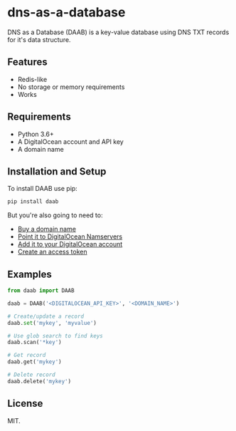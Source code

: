 # dns-as-a-database

DNS as a Database (DAAB) is a key-value database using DNS TXT records for it's data structure.

## Features

* Redis-like
* No storage or memory requirements
* Works

## Requirements

* Python 3.6+
* A DigitalOcean account and API key
* A domain name

## Installation and Setup

To install DAAB use pip:

```bash
pip install daab
```

But you're also going to need to:

* [Buy a domain name](https://www.wikihow.com/Buy-a-Domain-Name)
* [Point it to DigitalOcean Namservers](https://www.digitalocean.com/community/tutorials/how-to-point-to-digitalocean-nameservers-from-common-domain-registrars)
* [Add it to your DigitalOcean account](https://www.digitalocean.com/docs/networking/dns/how-to/add-domains/)
* [Create an access token](https://www.digitalocean.com/docs/apis-clis/api/create-personal-access-token/)

## Examples

```python
from daab import DAAB

daab = DAAB('<DIGITALOCEAN_API_KEY>', '<DOMAIN_NAME>')

# Create/update a record
daab.set('mykey', 'myvalue')

# Use glob search to find keys
daab.scan('*key')

# Get record
daab.get('mykey')

# Delete record
daab.delete('mykey')
```

## License

MIT.
